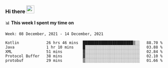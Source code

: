 ### Hi there <a href="https://www.gautamkrishnar.com/"><img src="https://media.giphy.com/media/hvRJCLFzcasrR4ia7z/giphy.gif" width="25px"></a>

📊 **This week I spent my time on**

<!--START_SECTION:waka-->
```text
Week: 08 December, 2021 - 14 December, 2021

Kotlin            26 hrs 46 mins  ██████████████████████▒░░   88.70 % 
Java              1 hr 10 mins    █░░░░░░░░░░░░░░░░░░░░░░░░   03.88 % 
XML               51 mins         ▓░░░░░░░░░░░░░░░░░░░░░░░░   02.84 % 
Protocol Buffer   38 mins         ▓░░░░░░░░░░░░░░░░░░░░░░░░   02.10 % 
protobuf          29 mins         ▒░░░░░░░░░░░░░░░░░░░░░░░░   01.66 % 
```
<!--END_SECTION:waka-->
